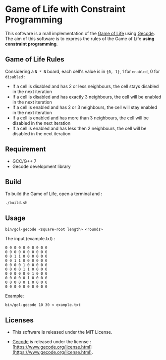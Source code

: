 Game of Life with Constraint Programming
========================================

This software is a mall implementation of the [Game of Life](https://en.wikipedia.org/wiki/Conway%27s_Game_of_Life) using [Gecode](https://www.gecode.org/). The aim of this software is to express the rules of the Game of Life **using constraint programming**.


Game of Life Rules
------------------

Considering a `N * N` board, each cell's value is in `{0, 1}`, 1 for `enabled`, 0 for `disabled` :

  - If a cell is disabled and has 2 or less neighbours, the cell stays disabled in the next iteration
  - If a cell is disabled and has exactly 3 neighbours, the cell will be enabled in the next iteration
  - If a cell is enabled and has 2 or 3 neighbours, the cell will stay enabled in the next iteration
  - If a cell is enabled and has more than 3 neighbours, the cell will be disabled in the next iteration
  - If a cell is enabled and has less then 2 neighbours, the cell will be disabled in the next iteration


Requirement
-----------

* GCC/G++ 7
* Gecode development library


Build
-----

To build the Game of Life, open a terminal and :

```shell
./build.sh
```

Usage
-----

```shell
bin/gol-gecode <square-root length> <rounds>
```


The input (example.txt) :

```
0 0 0 0 0 0 0 0 0 0
0 0 0 0 0 0 0 0 0 0
0 0 1 1 0 0 0 0 0 0
0 0 1 1 0 0 0 0 0 0
0 0 0 0 1 0 0 0 0 0
0 0 0 0 1 1 0 0 0 0
0 0 0 0 0 0 1 0 0 0
0 0 0 0 0 1 0 0 0 0
0 0 0 0 0 1 0 0 0 0
0 0 0 0 0 0 0 0 0 0
```

Example:

```shell
bin/gol-gecode 10 30 < example.txt
```


Licenses
--------

* This software is released under the MIT License.

* [Gecode](https://www.gecode.org/) is released under the license : [https://www.gecode.org/license.html](https://www.gecode.org/license.html).

